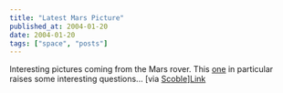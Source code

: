```yaml
---
title: "Latest Mars Picture"
published_at: 2004-01-20
date: 2004-01-20
tags: ["space", "posts"]
---
```

Interesting pictures coming from the Mars rover. This [one](http://radio.weblogs.com/0001011/mars_seattlehumor.jpg) in particular raises some interesting questions... [via [Scoble](http://radio.weblogs.com/0001011/2004/01/17.html\#a6259)][Link](http://radio.weblogs.com/0001011/mars_seattlehumor.jpg)